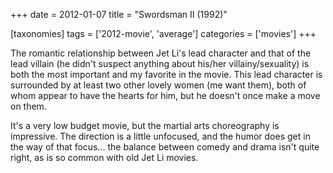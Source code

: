 +++
date = 2012-01-07
title = "Swordsman II (1992)"

[taxonomies]
tags = ['2012-movie', 'average']
categories = ['movies']
+++

The romantic relationship between Jet Li\'s lead character and that of
the lead villain (he didn\'t suspect anything about his/her
villainy/sexuality) is both the most important and my favorite in the
movie. This lead character is surrounded by at least two other lovely
women (me want them), both of whom appear to have the hearts for him,
but he doesn\'t once make a move on them.

It\'s a very low budget movie, but the martial arts choreography is
impressive. The direction is a little unfocused, and the humor does get
in the way of that focus\... the balance between comedy and drama isn\'t
quite right, as is so common with old Jet Li movies.
